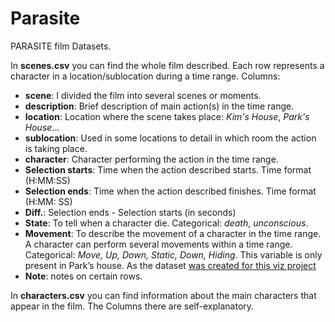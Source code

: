 # Parasite
PARASITE film Datasets.

In **scenes.csv** you can find the whole film described. Each row represents a character in a location/sublocation during a time range. Columns:

* **scene**: I divided the film into several scenes or moments. 
* **description**: Brief description of main action(s) in the time range.
* **location**: Location where the scene takes place: *Kim's House*, *Park's House*...
* **sublocation**: Used in some locations to detail in which room the action is taking place. 
* **character**: Character performing the action in the time range.
* **Selection starts**: Time when the action described starts. Time format (H:MM:SS)
* **Selection ends**: Time when the action described finishes. Time format (H:MM: SS)
* **Diff.**: Selection ends - Selection starts (in seconds)
* **State**: To tell when a character die. Categorical: *death*, *unconscious*. 
* **Movement**: To describe the movement of a character in the time range. A character can perform several movements within a time range. Categorical: *Move, Up, Down, Static, Down, Hiding*. This variable is only present in Park’s house. As the dataset [was created for this viz project]( https://javiersgvisual.online/src/Parasite/main.html) 
* **Note**: notes on certain rows.

In **characters.csv** you can find information about the main characters that appear in the film. The Columns there are self-explanatory.


